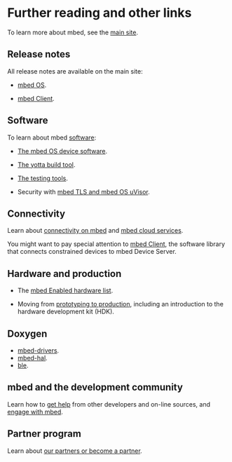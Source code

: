 # Further reading and other links

To learn more about mbed, see the [main site](http://mbed.com).

## Release notes

All release notes are available on the main site:

* [mbed OS](https://www.mbed.com/en/development/software/mbed-os/releases/).

* [mbed Client](https://www.mbed.com/en/development/software/mbed-client/releases/).

## Software

To learn about mbed [software](http://mbed.com/en/development/software/): 

* [The mbed OS device software](http://mbed.com/en/development/software/mbed-os/).

* [The yotta build tool](http://mbed.com/en/development/software/tools/yotta/).

* [The testing tools](http://mbed.com/en/development/software/tools/testing/).

* Security with [mbed TLS and mbed OS uVisor](http://mbed.com/en/technologies/security/).

## Connectivity

Learn about [connectivity on mbed](http://mbed.com/en/technologies/connectivity/) and [mbed cloud services](http://mbed.com/en/development/cloud/).

You might want to pay special attention to [mbed Client](/http://v3.mbed.com/en/development/cloud/mbed-client/), the software library that connects constrained devices to mbed Device Server.

## Hardware and production

* The [mbed Enabled hardware list](http://mbed.com/en/development/hardware/).

* Moving from [prototyping to production](http://mbed.com/en/development/hardware/prototyping-production/), including an introduction to the hardware development kit (HDK).

## Doxygen

* [mbed-drivers](https://docs.mbed.com/docs/mbed-drivers-api/en/latest/api/index.html).
* [mbed-hal](https://docs.mbed.com/docs/mbed-hal-api/en/latest/api/index.html).
* [ble](https://docs.mbed.com/docs/ble-api/en/master/api/index.html).

## mbed and the development community

Learn how to [get help](http://mbed.com/en/development/community-help/) from other developers and on-line sources, and [engage with mbed](http://mbed.com/en/about-mbed/engage-with-us/).

## Partner program

Learn about [our partners or become a partner](http://mbed.com/en/partners/).
